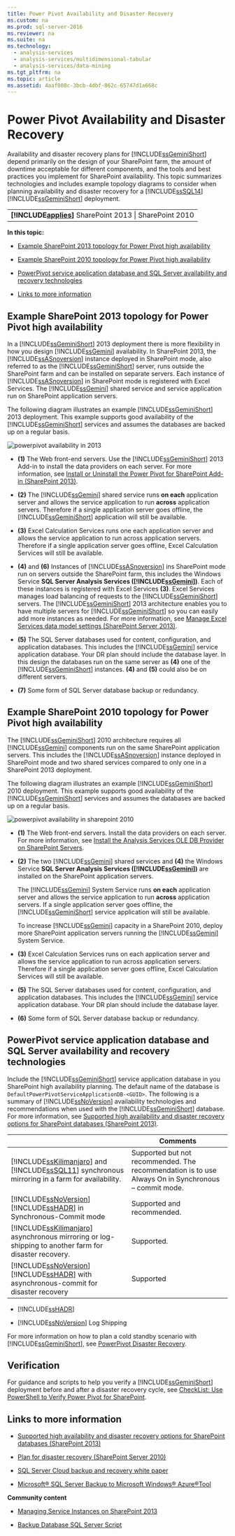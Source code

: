 ```yaml
---
title: Power Pivot Availability and Disaster Recovery
ms.custom: na
ms.prod: sql-server-2016
ms.reviewer: na
ms.suite: na
ms.technology: 
  - analysis-services
  - analysis-services/multidimensional-tabular
  - analysis-services/data-mining
ms.tgt_pltfrm: na
ms.topic: article
ms.assetid: 4aaf008c-3bcb-4dbf-862c-65747d1a668c
---
```

# Power Pivot Availability and Disaster Recovery
  Availability and disaster recovery plans for [!INCLUDE[ssGeminiShort](../../Token/Other/ssGeminiShort_md.md)] depend primarily on the design of your SharePoint farm, the amount of downtime acceptable for different components, and the tools and best practices you implement for SharePoint availability. This topic summarizes technologies and includes example topology diagrams to consider when planning availability and disaster recovery for a [!INCLUDE[ssSQL14](../../Token/Other/ssSQL14_md.md)] [!INCLUDE[ssGeminiShort](../../Token/Other/ssGeminiShort_md.md)] deployment.  
  
||  
|-|  
|**[!INCLUDE[applies](../../Token/Other/applies_md.md)]**  SharePoint 2013 &#124; SharePoint 2010|  
  
 **In this topic:**  
  
-   [Example SharePoint 2013 topology for Power Pivot high availability](#bkmk_sharepoint2013)  
  
-   [Example SharePoint 2010 topology for Power Pivot high availability](#bkmk_sharepoint2010)  
  
-   [PowerPivot service application database and SQL Server availability and recovery technologies](#bkmk_sql_server_technologies)  
  
-   [Links to more information](#bkmk_more_resources)  
  
##  <a name="bkmk_sharepoint2013"></a> Example SharePoint 2013 topology for Power Pivot high availability  
 In a [!INCLUDE[ssGeminiShort](../../Token/Other/ssGeminiShort_md.md)] 2013 deployment there is more flexibility in how you design [!INCLUDE[ssGemini](../../Token/Other/ssGemini_md.md)] availability. In SharePoint 2013, the [!INCLUDE[ssASnoversion](../../Token/Other/ssASnoversion_md.md)] instance deployed in SharePoint mode, also referred to as the [!INCLUDE[ssGeminiShort](../../Token/Other/ssGeminiShort_md.md)] server, runs outside the SharePoint farm and can be installed on separate servers. Each instance of [!INCLUDE[ssASnoversion](../../Token/Other/ssASnoversion_md.md)] in SharePoint mode is registered with Excel Services. The [!INCLUDE[ssGemini](../../Token/Other/ssGemini_md.md)] shared service and service application run on SharePoint application servers.  
  
 The following diagram illustrates an example [!INCLUDE[ssGeminiShort](../../Token/Other/ssGeminiShort_md.md)] 2013 deployment. This example supports good availability of the [!INCLUDE[ssGeminiShort](../../Token/Other/ssGeminiShort_md.md)] services and assumes the databases are backed up on a regular basis.  
  
 ![powerpivot availability in 2013](../../Images/Image/ImageNotContaina/ssas_powerpivot_services_2013.png "ssas_powerpivot_services_2013")  
  
-   **\(1\)** The Web front\-end servers. Use the [!INCLUDE[ssGeminiShort](../../Token/Other/ssGeminiShort_md.md)] 2013 Add\-in to install the data providers on each server. For more information, see [Install or Uninstall the Power Pivot for SharePoint Add-in &#40;SharePoint 2013&#41;](../../Topics/TopicNameNotContainA/Install-or-Uninstall-the-Power-Pivot-for-SharePoint-Add-in--SharePoint-2013-.md).  
  
-   **\(2\)** The [!INCLUDE[ssGemini](../../Token/Other/ssGemini_md.md)] shared service runs **on each** application server and allows the service application to run **across** application servers. Therefore if a single application server goes offline, the [!INCLUDE[ssGeminiShort](../../Token/Other/ssGeminiShort_md.md)] application will still be available.  
  
-   **\(3\)** Excel Calculation Services runs one each application server and allows the service application to run across application servers. Therefore if a single application server goes offline, Excel Calculation Services will still be available.  
  
-   **\(4\)** and **\(6\)** Instances of [!INCLUDE[ssASnoversion](../../Token/Other/ssASnoversion_md.md)] ins SharePoint mode run on servers outside the SharePoint farm, this includes the Windows Service **SQL Server Analysis Services \([!INCLUDE[ssGemini](../../Token/Other/ssGemini_md.md)]\)**. Each of these instances is registered with Excel Services **\(3\)**. Excel Services manages load balancing of requests to the [!INCLUDE[ssGeminiShort](../../Token/Other/ssGeminiShort_md.md)] servers. The [!INCLUDE[ssGeminiShort](../../Token/Other/ssGeminiShort_md.md)] 2013 architecture enables you to have multiple servers for [!INCLUDE[ssGeminiShort](../../Token/Other/ssGeminiShort_md.md)] so you can easily add more instances as needed. For more information, see [Manage Excel Services data model settings \(SharePoint Server 2013\)](http://technet.microsoft.com/library/jj219780\(v=office.15\).aspx).  
  
-   **\(5\)** The SQL Server databases used for content, configuration, and application databases. This includes the [!INCLUDE[ssGemini](../../Token/Other/ssGemini_md.md)] service application database. Your DR plan should include the database layer. In this design the databases run on the same server as **\(4\)** one of the [!INCLUDE[ssGeminiShort](../../Token/Other/ssGeminiShort_md.md)] instances. **\(4\)** and **\(5\)** could also be on different servers.  
  
-   **\(7\)** Some form of SQL Server database backup or redundancy.  
  
##  <a name="bkmk_sharepoint2010"></a> Example SharePoint 2010 topology for Power Pivot high availability  
 The [!INCLUDE[ssGeminiShort](../../Token/Other/ssGeminiShort_md.md)] 2010 architecture requires all [!INCLUDE[ssGemini](../../Token/Other/ssGemini_md.md)] components run on the same SharePoint application servers. This includes the [!INCLUDE[ssASnoversion](../../Token/Other/ssASnoversion_md.md)] instance deployed in SharePoint mode and two shared services compared to only one in a SharePoint 2013 deployment.  
  
 The following diagram illustrates an example [!INCLUDE[ssGeminiShort](../../Token/Other/ssGeminiShort_md.md)] 2010 deployment. This example supports good availability of the [!INCLUDE[ssGeminiShort](../../Token/Other/ssGeminiShort_md.md)] services and assumes the databases are backed up on a regular basis.  
  
 ![powerpivot availability in sharepoint 2010](../../Images/Image/ImageNotContaina/ssas_powerpivot_services_2010.png "ssas_powerpivot_services_2010")  
  
-   **\(1\)** The Web front\-end servers. Install the data providers on each server. For more information, see [Install the Analysis Services OLE DB Provider on SharePoint Servers](assetId:///2c62daf9-1f2d-4508-a497-af62360ee859).  
  
-   **\(2\)** The two [!INCLUDE[ssGemini](../../Token/Other/ssGemini_md.md)] shared services and **\(4\)** the Windows Service **SQL Server Analysis Services \([!INCLUDE[ssGemini](../../Token/Other/ssGemini_md.md)]\)** are installed on the SharePoint application servers.  
  
     The [!INCLUDE[ssGemini](../../Token/Other/ssGemini_md.md)] System Service runs **on each** application server and allows the service application to run **across** application servers. If a single application server goes offline, the [!INCLUDE[ssGeminiShort](../../Token/Other/ssGeminiShort_md.md)] service application will still be available.  
  
     To increase [!INCLUDE[ssGemini](../../Token/Other/ssGemini_md.md)] capacity in a SharePoint 2010, deploy more SharePoint application servers running the [!INCLUDE[ssGemini](../../Token/Other/ssGemini_md.md)] System Service.  
  
-   **\(3\)** Excel Calculation Services runs on each application server and allows the service application to run across application servers. Therefore if a single application server goes offline, Excel Calculation Services will still be available.  
  
-   **\(5\)** The SQL Server databases used for content, configuration, and application databases. This includes the [!INCLUDE[ssGemini](../../Token/Other/ssGemini_md.md)] service application database. Your DR plan should include the database layer.  
  
-   **\(6\)** Some form of SQL Server database backup or redundancy.  
  
##  <a name="bkmk_sql_server_technologies"></a> PowerPivot service application database and SQL Server availability and recovery technologies  
 Include the [!INCLUDE[ssGeminiShort](../../Token/Other/ssGeminiShort_md.md)] service application database in you SharePoint high availability planning. The default name of the database is `DefaultPowerPivotServiceApplicationDB-<GUID>`. The following is a summary of [!INCLUDE[ssNoVersion](../../Token/Other/ssNoVersion_md.md)] availability technologies and recommendations when used with the [!INCLUDE[ssGeminiShort](../../Token/Other/ssGeminiShort_md.md)] database. For more information, see [Supported high availability and disaster recovery options for SharePoint databases \(SharePoint 2013\)](http://technet.microsoft.com/library/jj841106.aspx).  
  
||Comments|  
|-|--------------|  
|[!INCLUDE[ssKilimanjaro](../../Token/Other/ssKilimanjaro_md.md)] and [!INCLUDE[ssSQL11](../../Token/Other/ssSQL11_md.md)] synchronous mirroring in a farm for availability.|Supported but not recommended. The recommendation is to use Always On in Synchronous – commit mode.|  
|[!INCLUDE[ssNoVersion](../../Token/Other/ssNoVersion_md.md)] [!INCLUDE[ssHADR](../../Token/Other/ssHADR_md.md)] in Synchronous\-Commit mode|Supported and recommended.|  
|[!INCLUDE[ssKilimanjaro](../../Token/Other/ssKilimanjaro_md.md)] asynchronous mirroring or log\-shipping to another farm for disaster recovery.|Supported.|  
|[!INCLUDE[ssNoVersion](../../Token/Other/ssNoVersion_md.md)] [!INCLUDE[ssHADR](../../Token/Other/ssHADR_md.md)] with asynchronous\-commit for disaster recovery|Supported|  
  
-   [!INCLUDE[ssHADR](../../Token/Other/ssHADR_md.md)]  
  
-   [!INCLUDE[ssNoVersion](../../Token/Other/ssNoVersion_md.md)] Log Shipping  
  
 For more information on how to plan a cold standby scenario with [!INCLUDE[ssGeminiShort](../../Token/Other/ssGeminiShort_md.md)], see [PowerPivot Disaster Recovery](http://social.technet.microsoft.com/wiki/contents/articles/22137.sharepoint-powerpivot-disaster-recovery.aspx).  
  
## Verification  
 For guidance and scripts to help you verify a [!INCLUDE[ssGeminiShort](../../Token/Other/ssGeminiShort_md.md)] deployment before and after a disaster recovery cycle, see [CheckList: Use PowerShell to Verify Power Pivot for SharePoint](../Topic/CheckList:%20Use%20PowerShell%20to%20Verify%20Power%20Pivot%20for%20SharePoint.md).  
  
##  <a name="bkmk_more_resources"></a> Links to more information  
  
-   [Supported high availability and disaster recovery options for SharePoint databases \(SharePoint 2013\)](http://technet.microsoft.com/library/jj841106.aspx)  
  
-   [Plan for disaster recovery \(SharePoint Server 2010\)](http://technet.microsoft.com/library/ff628971\(v=office.14\).aspx)  
  
-   [SQL Server Cloud backup and recovery white paper](http://www.microsoft.com/server-cloud/solutions/cloud-backup-recovery.aspx?WT.srch=1&WT.mc_ID=SEM_BING_USEvergreenSearch_Unassigned&CR_CC=Unassigned#fbid=RjU2Nbzu2dT)  
  
-   [Microsoft® SQL Server Backup to Microsoft Windows® Azure®Tool](http://www.microsoft.com/download/details.aspx?id=40740)  
  
 **Community content**  
  
-   [Managing Service Instances on SharePoint 2013](http://www.petri.co.il/manage-service-instances-sharepoint-2013.htm)  
  
-   [Backup Database SQL Server Script](http://megaupl0ad.net/free/backup%20database%20sql%20server%20script)  
  
  